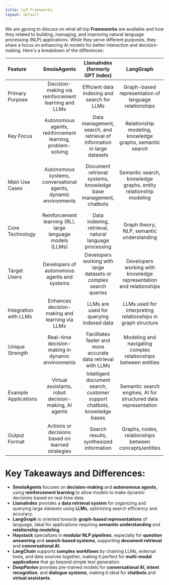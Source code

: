 ```yaml
---
title: LLM Frameworks
layout: default
---
```


We are gpoing to discuss on what all top **Frameworks** are available and how they related to building, managing, and improving natural language processing (NLP) applications. While they serve different purposes, they share a focus on enhancing AI models for better interaction and decision-making. Here's a breakdown of the differences:


|Feature|SmolaAgents|LlamaIndex (formerly GPT Index)|LangGraph|Haystack|LangChain|DeepPavlov|
|:-----|:------:|:------:|:------:|:------:|:------:|-----:|
|Primary Purpose|Decision-making via reinforcement learning and LLMs|Efficient data indexing and search for LLMs|Graph-based representation of language relationships|End-to-end framework for building NLP-powered pipelines|Framework for building LLM-driven applications|Open-source conversational AI and NLP toolkit|
|Key Focus|Autonomous agents, reinforcement learning, problem-solving|Data management, search, and retrieval of information in large datasets|Relationship modeling, knowledge graphs, semantic search|Information retrieval, question answering, conversational AI|Building AI applications using LLMs with complex workflows|Dialogue systems, chatbots, intent recognition|
|Main Use Cases|Autonomous systems, conversational agents, dynamic environments|Document retrieval systems, knowledge base management, chatbots|Semantic search, knowledge graphs, entity relationship modeling|Question answering, chatbots, search engines, retrieval-based systems|Personal assistants, agents, document loaders, chatbots|Virtual assistants, customer service, chatbot applications|
|Core Technology|Reinforcement learning (RL), large language models (LLMs)|Data indexing, retrieval, natural language processing|Graph theory, NLP, semantic understanding|NLP, information retrieval, question answering, transformers|LLMs, API integration, prompt engineering, chaining|NLP, intent recognition, machine learning|
|Target Users|Developers of autonomous agents and systems|Developers working with large datasets or complex search queries|Developers working with knowledge representation and relationships|Developers building question answering or chatbot systems|Developers integrating multiple LLMs and tasks|Developers building conversational agents and NLP systems|
|Integration with LLMs|Enhances decision-making and learning via LLMs|LLMs are used for querying indexed data|LLMs used for interpreting relationships in graph structure|LLMs used for querying information and building chatbot logic|LLMs power applications in a modular, configurable way|LLMs and NLP models for chatbot interaction and intents|
|Unique Strength|Real-time decision-making in dynamic environments|Facilitates faster and more accurate data retrieval with LLMs|Modeling and navigating complex relationships between entities|Flexible, modular NLP pipelines for end-to-end AI solutions|Workflow orchestration using LLMs and external APIs|Pre-trained models for intent recognition and dialogue flow|
|Example Applications|Virtual assistants, robot decision-making, AI agents|Intelligent document search, customer support chatbots, knowledge bases|Semantic search engines, AI for structured data representation|QA systems, search engines, document analysis|Personalized AI assistants, automated document workflows|Chatbots for customer support, voice assistants, NLP tasks|
|Output Format|Actions or decisions based on learned strategies|Search results, synthesized information|Graphs, nodes, relationships between concepts/entities|Answers, summaries, conversational responses|Structured responses, API calls, integrated workflows|Text-based responses, structured intent output|


# Key Takeaways and Differences:
- **SmolaAgents** focuses on **decision-making** and **autonomous agents**, using **reinforcement learning** to allow models to make dynamic decisions based on real-time data.
- **LlamaIndex** provides a **data retrieval system** for organizing and querying large datasets using **LLMs**, optimizing search efficiency and accuracy.
- **LangGraph** is oriented towards **graph-based representations** of language, ideal for applications requiring **semantic understanding** and **relationship modeling**.
- **Haystack** specializes in **modular NLP pipelines**, especially for **question answering** and **search-based systems**, supporting **document retrieval** and **conversational AI**.
- **LangChain** supports **complex workflows** by chaining LLMs, external tools, and data sources together, making it perfect for **multi-modal applications** that go beyond simple text generation.
- **DeepPavlov** provides pre-trained models for **conversational AI, intent recognition**, and **dialogue systems**, making it ideal for **chatbots** and **virtual assistants**.
